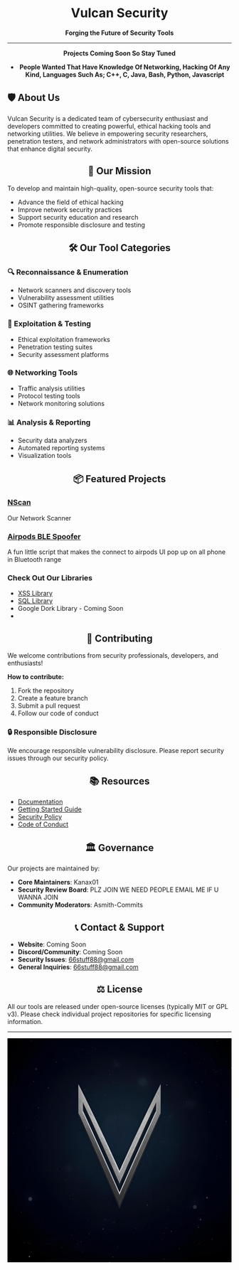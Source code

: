 <div align="center">

#  Vulcan Security

**Forging the Future of Security Tools**

---

 **Projects Coming Soon So Stay Tuned**
 - **People Wanted That Have Knowledge Of Networking, Hacking Of Any Kind, Languages Such As; C++, C, Java, Bash, Python, Javascript**

</div>

## 🛡️ About Us

Vulcan Security is a dedicated team of cybersecurity enthusiast and developers committed to creating powerful, ethical hacking tools and networking utilities. We believe in empowering security researchers, penetration testers, and network administrators with open-source solutions that enhance digital security.

<div align="center">

## 🚀 Our Mission

</div>

To develop and maintain high-quality, open-source security tools that:
- Advance the field of ethical hacking
- Improve network security practices
- Support security education and research
- Promote responsible disclosure and testing

<div align="center">

## 🛠️ Our Tool Categories

</div>

### 🔍 Reconnaissance & Enumeration
- Network scanners and discovery tools
- Vulnerability assessment utilities
- OSINT gathering frameworks

### 🔐 Exploitation & Testing
- Ethical exploitation frameworks
- Penetration testing suites
- Security assessment platforms

### 🌐 Networking Tools
- Traffic analysis utilities
- Protocol testing tools
- Network monitoring solutions

### 📊 Analysis & Reporting
- Security data analyzers
- Automated reporting systems
- Visualization tools

<div align="center">

## 📦 Featured Projects

</div>

### [NScan](https://github.com/Vulcan-Security/Nscan-Dev)
Our Network Scanner

### [Airpods BLE Spoofer](https://github.com/Vulcan-Security/Airpods-BLE-Spoofer)
A fun little script that makes the connect to airpods UI pop up on all phone in Bluetooth range

### Check Out Our Libraries
- [XSS Library](github.com/Vulcan-Security/XSS-Library)
- [SQL Library](github.com/Vulcan-Security/SQLi-Library)
- Google Dork Library - Coming Soon
- 
<div align="center">

## 🤝 Contributing

</div>

We welcome contributions from security professionals, developers, and enthusiasts! 

**How to contribute:**
1. Fork the repository
2. Create a feature branch
3. Submit a pull request
4. Follow our code of conduct

### 🔒 Responsible Disclosure
We encourage responsible vulnerability disclosure. Please report security issues through our security policy.

<div align="center">

## 📚 Resources

</div>

- [Documentation](link-to-docs)
- [Getting Started Guide](link-to-guide)
- [Security Policy](link-to-security-policy)
- [Code of Conduct](link-to-conduct)

<div align="center">

## 🏛️ Governance

</div>

Our projects are maintained by:
- **Core Maintainers**: Kanax01
- **Security Review Board**: PLZ JOIN WE NEED PEOPLE EMAIL ME IF U WANNA JOIN
- **Community Moderators**: Asmith-Commits

<div align="center">

## 📞 Contact & Support

</div>

- **Website**: Coming Soon
- **Discord/Community**: Coming Soon
- **Security Issues**: 66stuff88@gmail.com
- **General Inquiries**: 66stuff88@gmail.com

<div align="center">

## ⚖️ License

</div>

All our tools are released under open-source licenses (typically MIT or GPL v3). Please check individual project repositories for specific licensing information.

---

<img align="center" src="vulcan.png">
